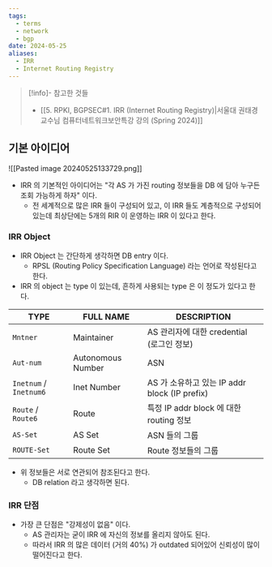 ```yaml
---
tags:
  - terms
  - network
  - bgp
date: 2024-05-25
aliases:
  - IRR
  - Internet Routing Registry
---
```

> [!info]- 참고한 것들
> - [[5. RPKI, BGPSEC#1. IRR (Internet Routing Registry)|서울대 권태경 교수님 컴퓨터네트워크보안특강 강의 (Spring 2024)]]

## 기본 아이디어

![[Pasted image 20240525133729.png]]

- IRR 의 기본적인 아이디어는 "각 AS 가 가진 routing 정보들을 DB 에 담아 누구든 조회 가능하게 하자" 이다.
	- 전 세계적으로 많은 IRR 들이 구성되어 있고, 이 IRR 들도 계층적으로 구성되어 있는데 최상단에는 5개의 RIR 이 운영하는 IRR 이 있다고 한다.

### IRR Object

- IRR Object 는 간단하게 생각하면 DB entry 이다.
	- RPSL (Routing Policy Specification Language) 라는 언어로 작성된다고 한다.
- IRR 의 object 는 type 이 있는데, 흔하게 사용되는 type 은 이 정도가 있다고 한다.

| TYPE                   | FULL NAME         | DESCRIPTION                            |
| ---------------------- | ----------------- | -------------------------------------- |
| `Mntner`               | Maintainer        | AS 관리자에 대한 credential (로그인 정보)         |
| `Aut-num`              | Autonomous Number | ASN                                    |
| `Inetnum` / `Inetnum6` | Inet Number       | AS 가 소유하고 있는 IP addr block (IP prefix) |
| `Route` / `Route6`     | Route             | 특정 IP addr block 에 대한 routing 정보       |
| `AS-Set`               | AS Set            | ASN 들의 그룹                              |
| `ROUTE-Set`            | Route Set         | Route 정보들의 그룹                          |

- 위 정보들은 서로 연관되어 참조된다고 한다.
	- DB relation 라고 생각하면 된다.

### IRR 단점

- 가장 큰 단점은 "강제성이 없음" 이다.
	- AS 관리자는 굳이 IRR 에 자신의 정보를 올리지 않아도 된다.
	- 따라서 IRR 의 많은 데이터 (거의 40%) 가 outdated 되어있어 신뢰성이 많이 떨어진다고 한다.